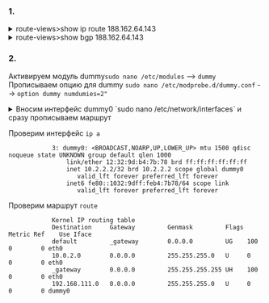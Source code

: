 ### 1. 
<details> 
<summary>route-views>show ip route 188.162.64.143 </summary>

                Routing entry for 188.162.64.0/23
                  Known via "bgp 6447", distance 20, metric 0
                  Tag 3356, type external
                  Last update from 4.68.4.46 01:18:07 ago
                  Routing Descriptor Blocks:
                  * 4.68.4.46, from 4.68.4.46, 01:18:07 ago
                      Route metric is 0, traffic share count is 1
                      AS Hops 3
                      Route tag 3356
                      MPLS label: none

</details> 
<details> 
<summary>route-views>show bgp 188.162.64.143</summary>

                BGP routing table entry for 188.162.64.0/23, version 1855761538
                Paths: (23 available, best #10, table default)
                  Not advertised to any peer
                  Refresh Epoch 1
                  20912 3257 3356 31133 31213
                    212.66.96.126 from 212.66.96.126 (212.66.96.126)
                      Origin IGP, localpref 100, valid, external
                      Community: 3257:8070 3257:30515 3257:50001 3257:53900 3257:53902 20912:65004
                      path 7FE045A84380 RPKI State valid
                      rx pathid: 0, tx pathid: 0
                  Refresh Epoch 1
                  3333 31133 31213
                    193.0.0.56 from 193.0.0.56 (193.0.0.56)
                      Origin IGP, localpref 100, valid, external
                      path 7FE13A717708 RPKI State valid
                      rx pathid: 0, tx pathid: 0
                  Refresh Epoch 1
                  8283 31133 31213
                    94.142.247.3 from 94.142.247.3 (94.142.247.3)
                      Origin IGP, metric 0, localpref 100, valid, external
                      Community: 8283:1 8283:101 8283:103
                      unknown transitive attribute: flag 0xE0 type 0x20 length 0x24
                        value 0000 205B 0000 0000 0000 0001 0000 205B
                              0000 0005 0000 0001 0000 205B 0000 0005
                              0000 0003
                      path 7FE012301360 RPKI State valid
                      rx pathid: 0, tx pathid: 0
                  Refresh Epoch 1
                  6939 31133 31213
                    64.71.137.241 from 64.71.137.241 (216.218.252.164)
                      Origin IGP, localpref 100, valid, external
                      path 7FE16ED31FD0 RPKI State valid
                      rx pathid: 0, tx pathid: 0
                  Refresh Epoch 1
                  53767 14315 6453 6453 3356 31133 31213
                    162.251.163.2 from 162.251.163.2 (162.251.162.3)
                      Origin IGP, localpref 100, valid, external
                      Community: 14315:5000 53767:5000
                      path 7FE03B8976F0 RPKI State valid
                      rx pathid: 0, tx pathid: 0
                  Refresh Epoch 1
                  101 11164 2603 31133 31213
                    209.124.176.223 from 209.124.176.223 (209.124.176.223)
                      Origin IGP, localpref 100, valid, external
                      Community: 0:714 0:2854 0:3216 0:5580 0:6461 0:6939 0:8075 0:8359 0:9002 0:12389 0:12876 0:12989 0:13335 0:15169 0:16265 0:16276 0:16302 0:16509 0:16625 0:20485 0:20764 0:20940 0:21859 0:22697 0:24940 0:32338 0:32590 0:33438 0:33891 0:39832 0:42668 0:46489 0:47541 0:47542 0:49544 0:49981 0:56550 0:56630 0:57976 0:60280 101:20100 101:22100 2603:302 2603:666 2603:65101 11164:1170 11164:7880
                      Extended Community: RT:101:22100
                      path 7FE0872CDCC0 RPKI State valid
                      rx pathid: 0, tx pathid: 0
                  Refresh Epoch 1
                  20130 6939 31133 31213
                    140.192.8.16 from 140.192.8.16 (140.192.8.16)
                      Origin IGP, localpref 100, valid, external
                      path 7FE0CEADF4E0 RPKI State valid
                      rx pathid: 0, tx pathid: 0
                  Refresh Epoch 1
                  3549 3356 31133 31213
                    208.51.134.254 from 208.51.134.254 (67.16.168.191)
                      Origin IGP, metric 0, localpref 100, valid, external
                      Community: 3356:2 3356:22 3356:100 3356:123 3356:519 3356:901 3356:2094 3549:2581 3549:30840
                      path 7FE1444545D0 RPKI State valid
                      rx pathid: 0, tx pathid: 0
                  Refresh Epoch 1
                  57866 3356 31133 31213
                    37.139.139.17 from 37.139.139.17 (37.139.139.17)
                      Origin IGP, metric 0, localpref 100, valid, external
                      Community: 3356:2 3356:22 3356:100 3356:123 3356:519 3356:901 3356:2094 65001:1299
                      path 7FE04B307B00 RPKI State valid
                      rx pathid: 0, tx pathid: 0
                  Refresh Epoch 1
                  3356 31133 31213
                    4.68.4.46 from 4.68.4.46 (4.69.184.201)
                      Origin IGP, metric 0, localpref 100, valid, external, best
                      Community: 3356:2 3356:22 3356:100 3356:123 3356:519 3356:901 3356:2094 65001:1299
                      path 7FE114B46270 RPKI State valid
                      rx pathid: 0, tx pathid: 0x0
                  Refresh Epoch 1
                  852 31133 31213
                    154.11.12.212 from 154.11.12.212 (96.1.209.43)
                      Origin IGP, metric 0, localpref 100, valid, external
                      path 7FE0C3F83998 RPKI State valid
                      rx pathid: 0, tx pathid: 0
                  Refresh Epoch 1
                  2497 3356 31133 31213
                    202.232.0.2 from 202.232.0.2 (58.138.96.254)
                      Origin IGP, localpref 100, valid, external
                      path 7FE0EECF88F8 RPKI State valid
                      rx pathid: 0, tx pathid: 0
                  Refresh Epoch 3
                  3303 31133 31213
                    217.192.89.50 from 217.192.89.50 (138.187.128.158)
                      Origin IGP, localpref 100, valid, external
                      Community: 3303:1004 3303:1006 3303:1030 3303:1031 3303:3056 65101:1085 65102:1000 65103:276 65104:150
                      path 7FE11C03EAF8 RPKI State valid
                      rx pathid: 0, tx pathid: 0
                  Refresh Epoch 1
                  4901 6079 31133 31213
                    162.250.137.254 from 162.250.137.254 (162.250.137.254)
                      Origin IGP, localpref 100, valid, external
                      Community: 65000:10100 65000:10300 65000:10400
                      path 7FE09904D608 RPKI State valid
                      rx pathid: 0, tx pathid: 0
                  Refresh Epoch 1
                  7660 2516 1299 31133 31213
                    203.181.248.168 from 203.181.248.168 (203.181.248.168)
                      Origin IGP, localpref 100, valid, external
                      Community: 2516:1030 7660:9001
                      path 7FE15A9D87E8 RPKI State valid
                      rx pathid: 0, tx pathid: 0
                  Refresh Epoch 1
                  7018 1299 31133 31213
                    12.0.1.63 from 12.0.1.63 (12.0.1.63)
                      Origin IGP, localpref 100, valid, external
                      Community: 7018:5000 7018:37232
                      path 7FE149990CB0 RPKI State valid
                      rx pathid: 0, tx pathid: 0
                  Refresh Epoch 1
                  49788 12552 31133 31213
                    91.218.184.60 from 91.218.184.60 (91.218.184.60)
                      Origin IGP, localpref 100, valid, external
                      Community: 12552:12000 12552:12100 12552:12101 12552:22000
                      Extended Community: 0x43:100:1
                      path 7FE0AD82C360 RPKI State valid
                      rx pathid: 0, tx pathid: 0
                  Refresh Epoch 1
                  1221 4637 31133 31213
                    203.62.252.83 from 203.62.252.83 (203.62.252.83)
                      Origin IGP, localpref 100, valid, external
                      path 7FE1118B7638 RPKI State valid
                      rx pathid: 0, tx pathid: 0
                  Refresh Epoch 1
                  701 3356 31133 31213
                    137.39.3.55 from 137.39.3.55 (137.39.3.55)
                      Origin IGP, localpref 100, valid, external
                      path 7FE0D363C298 RPKI State valid
                      rx pathid: 0, tx pathid: 0
                  Refresh Epoch 1
                  3257 3356 31133 31213
                    89.149.178.10 from 89.149.178.10 (213.200.83.26)
                      Origin IGP, metric 10, localpref 100, valid, external
                      Community: 3257:8794 3257:30043 3257:50001 3257:54900 3257:54901
                      path 7FE102893848 RPKI State valid
                      rx pathid: 0, tx pathid: 0
                  Refresh Epoch 1
                  1351 6939 31133 31213
                    132.198.255.253 from 132.198.255.253 (132.198.255.253)
                      Origin IGP, localpref 100, valid, external
                      path 7FE13A818AA8 RPKI State valid
                      rx pathid: 0, tx pathid: 0
                  Refresh Epoch 1
                  19214 3257 3356 31133 31213
                    208.74.64.40 from 208.74.64.40 (208.74.64.40)
                      Origin IGP, localpref 100, valid, external
                      Community: 3257:8108 3257:30048 3257:50002 3257:51200 3257:51203
                      path 7FE0F810AD28 RPKI State valid
                      rx pathid: 0, tx pathid: 0
                  Refresh Epoch 1
                  3561 3910 3356 31133 31213
                    206.24.210.80 from 206.24.210.80 (206.24.210.80)
                      Origin IGP, localpref 100, valid, external
                      path 7FE01B3EF4D8 RPKI State valid
                      rx pathid: 0, tx pathid: 0

</details> 

### 2.  
Активируем модуль dummy`sudo nano /etc/modules` --> `dummy`<br>
Прописываем опцию для dummy `sudo nano /etc/modprobe.d/dummy.conf` --> `option dummy numdumies=2"`<br>
<details> 
<summary>Вносим интерфейс dummy0 `sudo nano /etc/network/interfaces` и сразу прописываем маршрут</summary>

                # interfaces(5) file used by ifup(8) and ifdown(8)
                # Include files from /etc/network/interfaces.d:
                source-directory /etc/network/interfaces.d

                auto dummy0
                iface dummy0 inet static
                        adress 10.2.2.2/32
                        pre-up ip link add dummy0 type dummy
                        post-up ip route add 192.168.111.0/24 dev dummy0
                        post-down ip link del dummy0

</details>

Проверим интерфейс `ip a`
                 
                3: dummy0: <BROADCAST,NOARP,UP,LOWER_UP> mtu 1500 qdisc noqueue state UNKNOWN group default qlen 1000
                    link/ether 12:32:9d:b4:7b:78 brd ff:ff:ff:ff:ff:ff
                    inet 10.2.2.2/32 brd 10.2.2.2 scope global dummy0
                       valid_lft forever preferred_lft forever
                    inet6 fe80::1032:9dff:feb4:7b78/64 scope link
                       valid_lft forever preferred_lft forever


Проверим маршрут `route`
                 
                Kernel IP routing table
                Destination     Gateway         Genmask         Flags Metric Ref    Use Iface
                default         _gateway        0.0.0.0         UG    100    0        0 eth0
                10.0.2.0        0.0.0.0         255.255.255.0   U     0      0        0 eth0
                _gateway        0.0.0.0         255.255.255.255 UH    100    0        0 eth0
                192.168.111.0   0.0.0.0         255.255.255.0   U     0      0        0 dummy0

